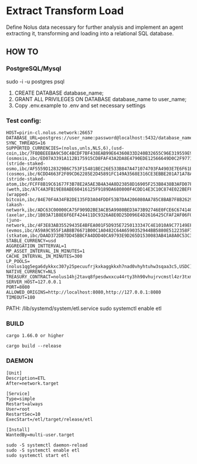 # Extract Transform Load
Define Nolus data necessary for further analysis and implement an agent extracting it, transforming and loading into a relational SQL database.

## HOW TO

### PostgreSQL/Mysql

sudo -i -u postgres
psql

1. CREATE DATABASE database_name;
2. GRANT ALL PRIVILEGES ON DATABASE database_name to user_name;
3. Copy .env.example to .env and set necessary settings

### Test config:
```
HOST=pirin-cl.nolus.network:26657
DATABASE_URL=postgres://user_name:password@localhost:5432/database_name
SYNC_THREADS=16
SUPPORTED_CURRENCIES=(nolus,unls,NLS,6),(usd-coin,ibc/7FBDBEEEBA9C50C4BCDF7BF438EAB99E64360833D240B32655C96E319559E911,USDC,6),(osmosis,ibc/ED07A3391A112B175915CD8FAF43A2DA8E4790EDE12566649D0C2F97716B8518,OSMO,6),(stride-staked-osmo,ibc/AF5559D128329B6C753F15481BEC26E533B847A471074703FA4903E7E6F61BA1,ST_OSMO,6),(cosmos,ibc/6CDD4663F2F09CD62285E2D45891FC149A3568E316CE3EBBE201A71A78A69388,ATOM,6),(stride-staked-atom,ibc/FCFF8B19C61677F3B78E2A5AE3B4A34A8D23858D16905F253B8438B3AFD07FF8,ST_ATOM,6),(weth,ibc/A7C4A3FB19E88ABE60416125F9189DA680800F4CDD14E3C10C874E022BEFF04C,WETH,18),(wrapped-bitcoin,ibc/84E70F4A34FB2DE135FD3A04FDDF53B7DA4206080AA785C8BAB7F8B26299A221,WBTC,8),(akash-network,ibc/ADC63C00000CA75F909D2BE3ACB5A9980BED3A73B92746E0FCE6C67414055459,AKT,6),(axelar,ibc/1B03A71B8E6F6EF424411DC9326A8E0D25D096E4D2616425CFAF2AF06F0FE717,AXL,6),(juno-network,ibc/4F3E83AB35529435E4BFEA001F5D935E7250133347C4E1010A9C77149EF0394C,JUNO,6),(evmos,ibc/A59A9C955F1AB8B76671B00C1A0482C64A6590352944BB5880E5122358F7E1CE,EVMOS,18),(stkatom,ibc/DAAD372DB7DD45BBCFA4DDD40CA9793E9D265D1530083AB41A8A0C53C3EBE865,STK_ATOM,6)
STABLE_CURRENCY=usd
AGGREGATION_INTTERVAL=1
MP_ASSET_INTERVAL_IN_MINUTES=1
CACHE_INTERVAL_IN_MINUTES=300
LP_POOLS=(nolus1qg5ega6dykkxc307y25pecuufrjkxkaggkkxh7nad0vhyhtuhw3sqaa3c5,USDC)
NATIVE_CURRENCY=NLS
TREASURY_CONTRACT=nolus14hj2tavq8fpesdwxxcu44rty3hh90vhujrvcmstl4zr3txmfvw9s0k0puz
SERVER_HOST=127.0.0.1
PORT=8080
ALLOWED_ORIGINS=http://localhost:8080,http://127.0.0.1:8080
TIMEOUT=180
```

PATH: /lib/systemd/system/etl.service
sudo systemctl enable etl

### BUILD

```
cargo 1.66.0 or higher

cargo build --release
```


### DAEMON

```
[Unit]
Description=ETL
After=network.target

[Service]
Type=simple
Restart=always
User=root
RestartSec=10
ExecStart=/etl/target/release/etl

[Install]
WantedBy=multi-user.target
```

```
sudo -S systemctl daemon-reload
sudo -S systemctl enable etl
sudo systemctl start etl
```
